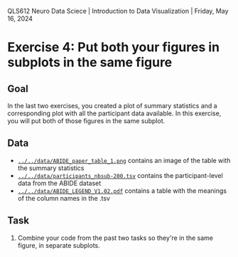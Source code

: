 QLS612 Neuro Data Sciece | Introduction to Data Visualization | Friday, May 16, 2024

# Exercise 4: Put both your figures in subplots in the same figure

## Goal
In the last two exercises, you created a plot of summary statistics and a corresponding plot with all the participant data available.
In this exercise, you will put both of those figures in the same subplot.

## Data
- [`../../data/ABIDE_paper_table_1.png`](../../data/ABIDE_paper_table_1.png) contains an image of the table with the summary statistics
- [`../../data/participants_nbsub-200.tsv`](../../data/participants_nbsub-200.tsv) contains the participant-level data from the ABIDE dataset
- [`../../data/ABIDE_LEGEND_V1.02.pdf`](../../data/ABIDE_LEGEND_V1.02.pdf) contains a table with the meanings of the column names in the .tsv

## Task
1. Combine your code from the past two tasks so they're in the same figure, in separate subplots.
